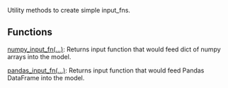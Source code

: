 Utility methods to create simple input_fns.
## Functions
[numpy_input_fn(...)](https://tensorflow.google.cn/api_docs/python/tf/compat/v1/estimator/inputs/numpy_input_fn): Returns input function that would feed dict of numpy arrays into the model.

[pandas_input_fn(...)](https://tensorflow.google.cn/api_docs/python/tf/compat/v1/estimator/inputs/pandas_input_fn): Returns input function that would feed Pandas DataFrame into the model.

